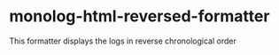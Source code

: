 monolog-html-reversed-formatter
===============================

This formatter displays the logs in reverse chronological order
